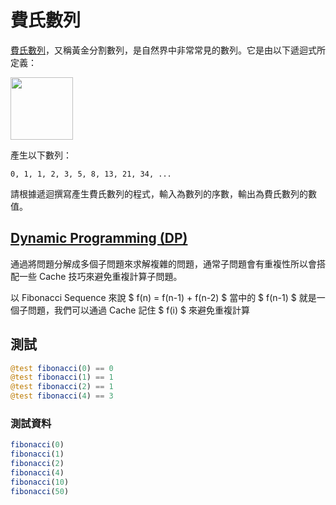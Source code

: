 # 費氏數列

[費氏數列](https://www.wikiwand.com/zh-hant/%E6%96%90%E6%B3%A2%E9%82%A3%E5%A5%91%E6%95%B0%E5%88%97)，又稱黃金分割數列，是自然界中非常常見的數列。它是由以下遞迴式所定義：

<img src="https://i.imgur.com/7ggYrnU.png" height="100">

產生以下數列：

```
0, 1, 1, 2, 3, 5, 8, 13, 21, 34, ...
```

請根據遞迴撰寫產生費氏數列的程式，輸入為數列的序數，輸出為費氏數列的數值。

## [Dynamic Programming (DP)](https://en.wikipedia.org/wiki/Dynamic_programming)

通過將問題分解成多個子問題來求解複雜的問題，通常子問題會有重複性所以會搭配一些 Cache 技巧來避免重複計算子問題。

以 Fibonacci Sequence 來說 $ f(n) = f(n-1) + f(n-2) $ 當中的 $ f(n-1) $ 就是一個子問題，我們可以通過 Cache 記住 $ f(i) $ 來避免重複計算

## 測試

```julia
@test fibonacci(0) == 0
@test fibonacci(1) == 1
@test fibonacci(2) == 1
@test fibonacci(4) == 3
```

### 測試資料

```julia
fibonacci(0)
fibonacci(1)
fibonacci(2)
fibonacci(4)
fibonacci(10)
fibonacci(50)
```
